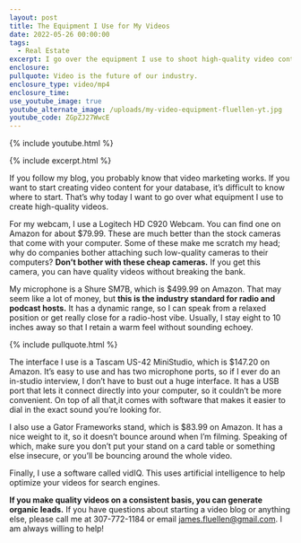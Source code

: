 ```yaml
---
layout: post
title: The Equipment I Use for My Videos
date: 2022-05-26 00:00:00
tags:
  - Real Estate
excerpt: I go over the equipment I use to shoot high-quality video content.
enclosure:
pullquote: Video is the future of our industry.
enclosure_type: video/mp4
enclosure_time:
use_youtube_image: true
youtube_alternate_image: /uploads/my-video-equipment-fluellen-yt.jpg
youtube_code: ZGpZJ27WwcE
---
```

{% include youtube.html %}

{% include excerpt.html %}

If you follow my blog, you probably know that video marketing works. If you want to start creating video content for your database, it’s difficult to know where to start. That’s why today I want to go over what equipment I use to create high-quality videos.&nbsp;

For my webcam, I use a Logitech HD C920 Webcam. You can find one on Amazon for about $79.99. These are much better than the stock cameras that come with your computer. Some of these make me scratch my head; why do companies bother attaching such low-quality cameras to their computers? **Don’t bother with these cheap cameras.** If you get this camera, you can have quality videos without breaking the bank.&nbsp;

My microphone is a Shure SM7B, which is $499.99 on Amazon. That may seem like a lot of money, but **this is the industry standard for radio and podcast hosts.** It has a dynamic range, so I can speak from a relaxed position or get really close for a radio-host vibe. Usually, I stay eight to 10 inches away so that I retain a warm feel without sounding echoey.&nbsp;

{% include pullquote.html %}

The interface I use is a Tascam US-42 MiniStudio, which is $147.20 on Amazon. It’s easy to use and has two microphone ports, so if I ever do an in-studio interview, I don’t have to bust out a huge interface. It has a USB port that lets it connect directly into your computer, so it couldn’t be more convenient. On top of all that,it comes with software that makes it easier to dial in the exact sound you’re looking for.&nbsp;

I also use a Gator Frameworks stand, which is $83.99 on Amazon. It has a nice weight to it, so it doesn’t bounce around when I’m filming. Speaking of which, make sure you don’t put your stand on a card table or something else insecure, or you’ll be bouncing around the whole video.&nbsp;

Finally, I use a software called vidIQ. This uses artificial intelligence to help optimize your videos for search engines.&nbsp;

**If you make quality videos on a consistent basis, you can generate organic leads.** If you have questions about starting a video blog or anything else, please call me at 307-772-1184 or email [james.fluellen@gmail.com](mailto:james.fluellen@gmail.com). I am always willing to help\!
